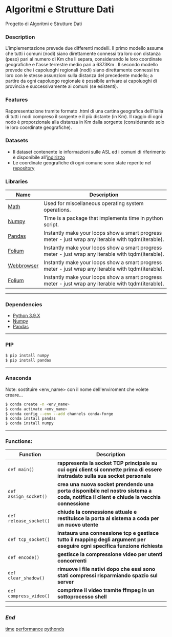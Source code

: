 # Algoritmi e Strutture Dati
Progetto di Algoritmi e Strutture Dati

### Description
L'implementazione prevede due differenti modelli. Il primo modello assume che tutti i comuni (nodi) siano direttamente connessi tra loro con distanza (peso) pari al numero di Km che li separa, considerando le loro coordinate geografiche e l'asse terrestre medio pari a 6373Km . Il secondo modello prevede che i capoluoghi regionali (nodi) siano direttamente connessi tra loro con le stesse assunzioni sulla distanza del precedente modello; a partire da ogni capoluogo regionale è possibile arrivare ai capoluoghi di provincia e successivamente ai comuni (se esistenti).

### Features
Rappresentazione tramite formato .html di una cartina geografica dell'Italia di tutti i nodi compreso il sorgente e il più distante (in Km). Il raggio di ogni nodo è proporzionale alla distanza in Km dalla sorgente (considerando solo le loro coordinate geografiche).

### Datasets
- Il dataset contenente le informazioni sulle ASL ed i comuni di riferimento è disponibile all'[indirizzo](https://www.salute.gov.it/portale/documentazione/p6_2_8_1_1.jsp?id=13)
- Le coordinate geografiche di ogni comune sono state reperite nel [repository](https://github.com/MatteoHenryChinaski/Comuni-Italiani-2018-Sql-Json-excel)


### Libraries

| Name | Description |
| ------------- | ------------------------------ |
| [Math] | Used for miscellaneous operating system operations.
| [Numpy] | Time is a package that implements time in python script.
| [Pandas]| Instantly make your loops show a smart progress meter - just wrap any iterable with tqdm(iterable).
| [Folium]| Instantly make your loops show a smart progress meter - just wrap any iterable with tqdm(iterable).
| [Webbrowser]| Instantly make your loops show a smart progress meter - just wrap any iterable with tqdm(iterable).
| [Folium]| Instantly make your loops show a smart progress meter - just wrap any iterable with tqdm(iterable).


---
### Dependencies

- [Python 3.9.X]
- [Numpy]
- [Pandas]
---
### PIP

```sh
$ pip install numpy
$ pip install pandas
```

----
### Anaconda

Note: sostituire <env_name> con il nome dell'enviroment che volete creare...

```sh
$ conda create -n <env_name>
$ conda activate <env_name>
$ conda config --env --add channels conda-forge
$ conda install pandas
$ conda install numpy
```

----

### Functions:                
         
| Function                   | Description                    |
| -------------------------- | ------------------------------ |
| `def main()`                       | **rappresenta la socket TCP principale su cui ogni client si connette prima di essere instradato sulla sua socket personale**|
| `def assign_socket()`              |**crea una nuova socket prendendo una porta disponibile nel nostro sistema a coda, notifica il client e chiude la vecchia connessione**|
| `def release_socket()`             | **chiude la connessione attuale e restituisce la porta al sistema a coda per un nuovo utente**|
| `def tcp_socket()`                 | **instaura una connessione tcp e gestisce tutto il mapping degli argument per eseguire ogni specifica funzione richiesta**|
| `def encode()`                     | **gestisce la compressione video per utenti concorrenti**|
| `def clear_shadow()`               | **rimuove i file nativi dopo che essi sono stati compressi risparmiando spazio sul server**|
| `def compress_video()`             | **comprime il video tramite ffmpeg in un sottoprocesso shell**|

----

### *End*



[time]
[performance]
[pythonds]

[Python 3.9.X]: <https://www.python.org/downloads/release/python-390/>
[time]: <http://robyp.x10host.com/3/time.html#loaded>
[performance]: <https://www.promezio.it/2018/10/02/python-misurazione-delle-performance/>
[pythonds]: <https://elearning.lumsa.it/pluginfile.php/76990/mod_resource/content/1/pythonGraphs.pdf>
[Math]: <https://docs.python.org/3/library/math.html>
[Numpy]: <https://numpy.org/install/>
[Pandas]: <https://pandas.pydata.org/>
[Folium]: <https://python-visualization.github.io/folium/>
[Webbrowser]: <https://docs.python.org/3/library/webbrowser.html>

